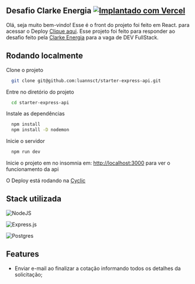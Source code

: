 
## Desafio Clarke Energia [![Implantado com Vercel](https://vercel.com/button)](https://desafio-clarke-energia.vercel.app/)

Olá, seja muito bem-vindo! Esse é o front do projeto foi feito em React. para acessar o Deploy [Clique aqui](https://desafio-clarke-energia.vercel.app/). Esse projeto foi feito para responder ao desafio feito pela [Clarke Energia](https://clarke.com.br/) para a vaga de DEV FullStack.

## Rodando localmente

Clone o projeto

```bash
  git clone git@github.com:luannsct/starter-express-api.git
```

Entre no diretório do projeto

```bash
  cd starter-express-api
```

Instale as dependências

```bash
  npm install
  npm install -D nodemon
```

Inicie o servidor

```bash
  npm run dev
```

Inicie o projeto em no insomnia em:
[http://localhost:3000](http://localhost:3000) para ver o funcionamento da api

O Deploy está rodando na [Cyclic](https://api-deploy.cyclic.app/)


## Stack utilizada

![NodeJS](https://img.shields.io/badge/node.js-6DA55F?style=for-the-badge&logo=node.js&logoColor=white)

![Express.js](https://img.shields.io/badge/express.js-%23404d59.svg?style=for-the-badge&logo=express&logoColor=%2361DAFB)

![Postgres](https://img.shields.io/badge/postgres-%23316192.svg?style=for-the-badge&logo=postgresql&logoColor=white)

## Features

- Enviar e-mail ao finalizar a cotação informando todos os detalhes da solicitação;


 

